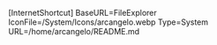 [InternetShortcut]
BaseURL=FileExplorer
IconFile=/System/Icons/arcangelo.webp
Type=System
URL=/home/arcangelo/README.md
